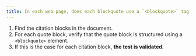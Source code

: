 ```yaml
---
title: In each web page, does each blockquote use a `<blockquote>` tag?
---
```


1. Find the citation blocks in the document.
2. For each quote block, verify that the quote block is structured using a `<blockquote>` element.
3. If this is the case for each citation block, **the test is validated**.
